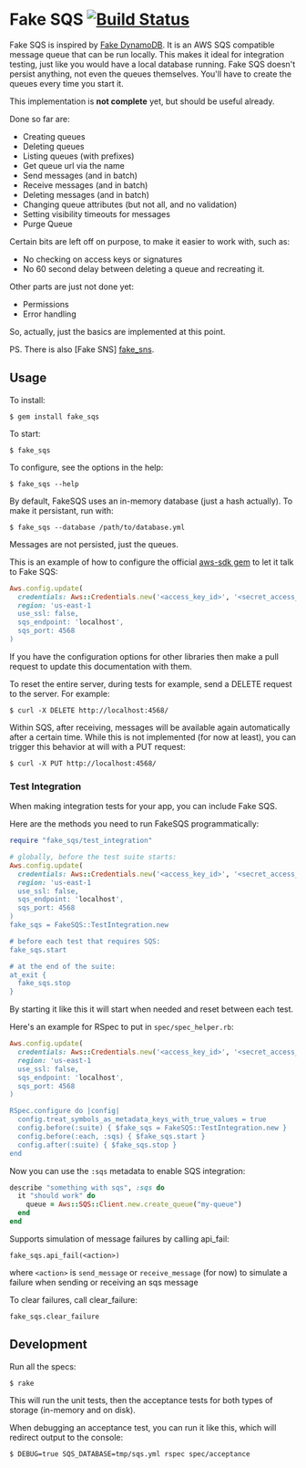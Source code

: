 # Fake SQS [![Build Status](https://secure.travis-ci.org/iain/fake_sqs.png)](http://travis-ci.org/iain/fake_sqs)

Fake SQS is inspired by [Fake DynamoDB](fake_dynamo). It is an AWS SQS compatible
message queue that can be run locally. This makes it ideal for integration
testing, just like you would have a local database running. Fake SQS doesn't
persist anything, not even the queues themselves. You'll have to create the
queues every time you start it.

This implementation is **not complete** yet, but should be useful already.

Done so far are:

* Creating queues
* Deleting queues
* Listing queues (with prefixes)
* Get queue url via the name
* Send messages (and in batch)
* Receive messages (and in batch)
* Deleting messages (and in batch)
* Changing queue attributes (but not all, and no validation)
* Setting visibility timeouts for messages
* Purge Queue

Certain bits are left off on purpose, to make it easier to work with, such as:

* No checking on access keys or signatures
* No 60 second delay between deleting a queue and recreating it.

Other parts are just not done yet:

* Permissions
* Error handling

So, actually, just the basics are implemented at this point.

PS. There is also [Fake SNS] [fake_sns].

## Usage

To install:

```
$ gem install fake_sqs
```

To start:

```
$ fake_sqs
```

To configure, see the options in the help:

```
$ fake_sqs --help
```

By default, FakeSQS uses an in-memory database (just a hash actually). To make
it persistant, run with:

```
$ fake_sqs --database /path/to/database.yml
```

Messages are not persisted, just the queues.

This is an example of how to configure the official [aws-sdk gem](https://aws.amazon.com/sdk-for-ruby/) to let it talk to Fake SQS:

``` ruby
Aws.config.update(
  credentials: Aws::Credentials.new('<access_key_id>', '<secret_access_key>'),
  region: 'us-east-1
  use_ssl: false,
  sqs_endpoint: 'localhost',
  sqs_port: 4568
)
```

If you have the configuration options for other libraries then make a pull request to update this documentation with them.

To reset the entire server, during tests for example, send a DELETE request to the server. For example:

```
$ curl -X DELETE http://localhost:4568/
```

Within SQS, after receiving, messages will be available again automatically
after a certain time. While this is not implemented (for now at least), you can
trigger this behavior at will with a PUT request:

```
$ curl -X PUT http://localhost:4568/
```


### Test Integration

When making integration tests for your app, you can include Fake SQS.

Here are the methods you need to run FakeSQS programmatically:

``` ruby
require "fake_sqs/test_integration"

# globally, before the test suite starts:
Aws.config.update(
  credentials: Aws::Credentials.new('<access_key_id>', '<secret_access_key>'),
  region: 'us-east-1
  use_ssl: false,
  sqs_endpoint: 'localhost',
  sqs_port: 4568
)
fake_sqs = FakeSQS::TestIntegration.new

# before each test that requires SQS:
fake_sqs.start

# at the end of the suite:
at_exit {
  fake_sqs.stop
}
```

By starting it like this it will start when needed and reset between each test.

Here's an example for RSpec to put in `spec/spec_helper.rb`:

``` ruby
Aws.config.update(
  credentials: Aws::Credentials.new('<access_key_id>', '<secret_access_key>'),
  region: 'us-east-1
  use_ssl: false,
  sqs_endpoint: 'localhost',
  sqs_port: 4568
)

RSpec.configure do |config|
  config.treat_symbols_as_metadata_keys_with_true_values = true
  config.before(:suite) { $fake_sqs = FakeSQS::TestIntegration.new }
  config.before(:each, :sqs) { $fake_sqs.start }
  config.after(:suite) { $fake_sqs.stop }
end
```

Now you can use the `:sqs` metadata to enable SQS integration:

``` ruby
describe "something with sqs", :sqs do
  it "should work" do
    queue = Aws::SQS::Client.new.create_queue("my-queue")
  end
end
```

Supports simulation of message failures by calling api_fail:
```
fake_sqs.api_fail(<action>)
```

where ```<action>``` is ```send_message``` or ```receive_message``` (for now) to simulate a failure when sending or receiving an sqs message

To clear failures, call clear_failure:
```
fake_sqs.clear_failure
```

## Development

Run all the specs:

```
$ rake
```

This will run the unit tests, then the acceptance tests for both types of
storage (in-memory and on disk).

When debugging an acceptance test, you can run it like this, which will redirect
output to the console:

```
$ DEBUG=true SQS_DATABASE=tmp/sqs.yml rspec spec/acceptance
```


  [fake_dynamo]: https://github.com/ananthakumaran/fake_dynamo
  [aws-sdk]: https://github.com/amazonwebservices/aws-sdk-for-ruby
  [fake_sns]: https://github.com/yourkarma/fake_sns
